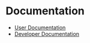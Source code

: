 # Documentation

- [User Documentation](https://github.com/ty-ler/ar-project/blob/master/UserDocs.md)
- [Developer Documentation](https://github.com/ty-ler/ar-project/blob/master/DevDocs.md)
